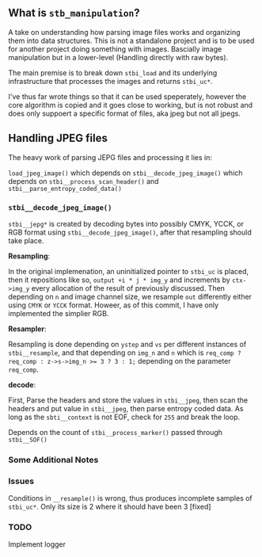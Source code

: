 What is `stb_manipulation`?
--------

A take on understanding how parsing image files works and organizing them into data structures. This is not a standalone project and is to be used for another project doing something with images. Bascially image manipulation but in a lower-level (Handling directly with raw bytes).

The main premise is to break down `stbi_load` and its underlying infrastructure that processes the images and returns `stbi_uc*`.

I've thus far wrote things so that it can be used speperately, however the core algorithm is copied and it goes close to working, but is not robust and does only suppoert a specific format of files, aka jpeg but not all jpegs. 

Handling JPEG files
---------

The heavy work of parsing JEPG files and processing it lies in:

`load_jpeg_image()` which depends on `stbi__decode_jpeg_image()` which depends on  `stbi__process_scan_header()` and `stbi__parse_entropy_coded_data()`

### `stbi__decode_jpeg_image()`

`stbi__jepg*` is created by decoding bytes into possibly CMYK, YCCK, or RGB format using  `stbi__decode_jpeg_image()`, after that resampling should take place.

__Resampling__:

In the original implemenation, an uninitialized pointer to `stbi_uc` is placed, then it repositions like so, `output +i * j * img_y` and increments by `ctx->img_y` every allocation of the result of previously discussed. Then
depending on `n` and image channel size, we resample `out` differently either using `CMYK` or `YCCK` format. Howeer, as of this commit, I have only implemented the simplier RGB.


__Resampler__:

Resampling is done depending on `ystep` and `vs` per different instances of `stbi__resample`, and that depending on `img_n` and `n` which is `req_comp ? req_comp : z->s->img_n >= 3 ? 3 : 1;` depending on the parameter `req_comp`.

__decode__:

First, Parse the headers and store the values in `stbi__jpeg`, then scan the headers and put value in `stbi__jpeg`, then parse entropy coded data. As long as the `sbti__context` is not EOF, check for `255` and break the loop.

Depends on the count of `stbi__process_marker()` passed through `stbi__SOF()`
### Some Additional Notes 

### Issues 

Conditions in `__resample()` is wrong, thus produces incomplete samples of `stbi_uc*`. Only its size is 2 where it should have been 3 [fixed]

### TODO 

Implement logger
